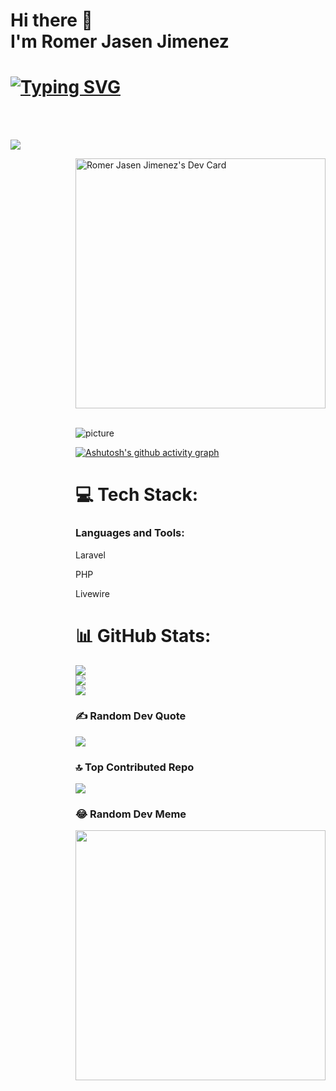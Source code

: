 <div>
 <h1>Hi there 👋 <br> I'm Romer Jasen Jimenez</h1>
 
</div>
<div>
 <h1>
<a href="https://git.io/typing-svg"><img src="https://readme-typing-svg.herokuapp.com?font=Fira+Code&weight=600&size=25&duration=2000&pause=1000&color=3CF700&random=false&width=435&lines=BSIT+Student;Learning+Vanilla+Javascript%2C;Svelte+and+Sveltekit%2C;And+Github" alt="Typing SVG" /></a>
 </h1>
</div>
<br>

</div>
<br>

![](https://komarev.com/ghpvc/?username=devfastated&base=1690)

<div style="
  position: abosulte;
  float: right;
  top: -100px;
 ">
<a width="10px" height="50px" href="https://app.daily.dev/linuzen"><img src="https://api.daily.dev/devcards/04520767960c4dd7ade4a7d91d98bec1.png?r=fyt" width="400" alt="Romer Jasen Jimenez's Dev Card"/></a>
<div/>

<br>

![picture](https://raw.githubusercontent.com/saadeghi/saadeghi/master/dino.gif)

[![Ashutosh's github activity graph](https://github-readme-activity-graph.vercel.app/graph?username=devfastated&theme=dracula)](https://github.com/ashutosh00710/github-readme-activity-graph)

# 💻 Tech Stack:
<h3 align="left">Languages and Tools:</h3>
<p>Laravel</p>
<p>PHP</p>
<p>Livewire</p>
 
# 📊 GitHub Stats:
![](https://github-readme-stats.vercel.app/api?username=devfastated&theme=tokyonight&hide_border=false&include_all_commits=true&count_private=true)<br/>
![](https://github-readme-streak-stats.herokuapp.com/?user=devfastated&theme=tokyonight&hide_border=false)<br/>
![](https://github-readme-stats.vercel.app/api/top-langs/?username=devfastated&theme=tokyonight&hide_border=false&include_all_commits=true&count_private=true&layout=compact)

### ✍️ Random Dev Quote
![](https://quotes-github-readme.vercel.app/api?type=horizontal&theme=radical)

### 🔝 Top Contributed Repo
![](https://github-contributor-stats.vercel.app/api?username=devfastated&limit=5&theme=dark&combine_all_yearly_contributions=true)

### 😂 Random Dev Meme
<img src='https://randommeme-five.vercel.app/' style="height: 400px;"/>


